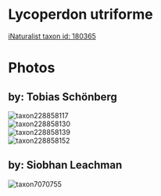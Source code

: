 
Lycoperdon utriforme
====================
  
[iNaturalist taxon id: 180365](https://www.inaturalist.org/taxa/180365)
# Photos

## by: Tobias Schönberg
  
![taxon228858117](https://inaturalist-open-data.s3.amazonaws.com/photos/245271469/medium.jpeg)  
![taxon228858130](https://inaturalist-open-data.s3.amazonaws.com/photos/245271486/medium.jpeg)  
![taxon228858139](https://inaturalist-open-data.s3.amazonaws.com/photos/245271499/medium.jpeg)  
![taxon228858152](https://inaturalist-open-data.s3.amazonaws.com/photos/245271518/medium.jpeg)
## by: Siobhan Leachman
  
![taxon7070755](https://inaturalist-open-data.s3.amazonaws.com/photos/7456586/medium.jpeg)